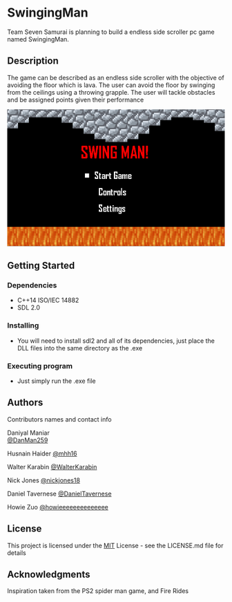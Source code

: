 # SwingingMan

Team Seven Samurai is planning to build a endless side scroller pc game named SwingingMan. 

## Description

The game can be described as an endless side scroller with the objective of avoiding the floor which is lava. The user can avoid the floor by swinging from the ceilings using a throwing grapple. The user will tackle obstacles and be assigned points given their performance

![Start Screen](https://raw.githubusercontent.com/DanMan259/SwingMan/master/gamePlayExamples/startScreenAnimation.gif)

## Getting Started

### Dependencies

* C++14 ISO/IEC 14882
* SDL 2.0

### Installing

* You will need to install sdl2 and all of its dependencies, just place the DLL files into the same directory as the .exe

### Executing program

* Just simply run the .exe file

## Authors

Contributors names and contact info

Daniyal Maniar  
[@DanMan259](https://github.com/DanMan259)

Husnain Haider
[@mhh16](https://github.com/mhh16)

Walter Karabin
[@WalterKarabin](https://github.com/walterkarabin)

Nick Jones
[@nickjones18](https://github.com/nickjones18)

Daniel Tavernese
[@DanielTavernese](https://github.com/DanielTavernese)

Howie Zuo
[@howieeeeeeeeeeeeee](https://github.com/HanyuZuo)


## License

This project is licensed under the [MIT](https://en.wikipedia.org/wiki/MIT_License) License - see the LICENSE.md file for details

## Acknowledgments

Inspiration taken from the PS2 spider man game, and Fire Rides
